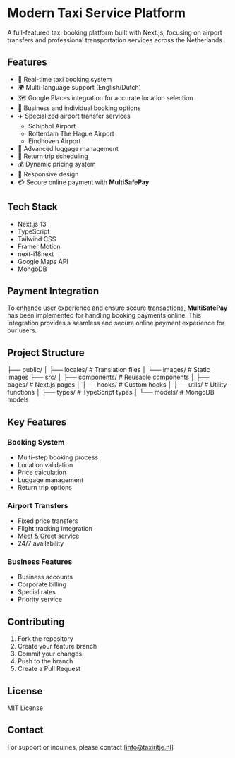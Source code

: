 # Modern Taxi Service Platform

A full-featured taxi booking platform built with Next.js, focusing on airport transfers and professional transportation services across the Netherlands.

## Features

- 🚕 Real-time taxi booking system
- 🌍 Multi-language support (English/Dutch)
- 🗺️ Google Places integration for accurate location selection
- 💼 Business and individual booking options
- ✈️ Specialized airport transfer services
  - Schiphol Airport
  - Rotterdam The Hague Airport
  - Eindhoven Airport
- 🧳 Advanced luggage management
- 📅 Return trip scheduling
- 💰 Dynamic pricing system
- 📱 Responsive design
- 💳 Secure online payment with **MultiSafePay**

## Tech Stack

- Next.js 13
- TypeScript
- Tailwind CSS
- Framer Motion
- next-i18next
- Google Maps API
- MongoDB

## Payment Integration

To enhance user experience and ensure secure transactions, **MultiSafePay** has been implemented for handling booking payments online. This integration provides a seamless and secure online payment experience for our users.

## Project Structure
├── public/ │ ├── locales/ # Translation files │ └── images/ # Static images ├── src/ │ ├── components/ # Reusable components │ ├── pages/ # Next.js pages │ ├── hooks/ # Custom hooks │ ├── utils/ # Utility functions │ ├── types/ # TypeScript types │ └── models/ # MongoDB models


## Key Features

### Booking System
- Multi-step booking process
- Location validation
- Price calculation
- Luggage management
- Return trip options

### Airport Transfers
- Fixed price transfers
- Flight tracking integration
- Meet & Greet service
- 24/7 availability

### Business Features
- Business accounts
- Corporate billing
- Special rates
- Priority service

## Contributing

1. Fork the repository
2. Create your feature branch
3. Commit your changes
4. Push to the branch
5. Create a Pull Request

## License

MIT License

## Contact

For support or inquiries, please contact [info@taxiritje.nl]
